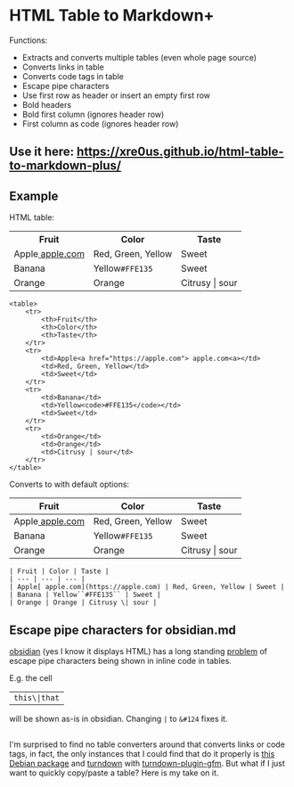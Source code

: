 # HTML Table to Markdown+

Functions:
- Extracts and converts multiple tables (even whole page source)
- Converts links in table
- Converts code tags in table
- Escape pipe characters
- Use first row as header or insert an empty first row
- Bold headers
- Bold first column (ignores header row)
- First column as code (ignores header row)

## Use it here: https://xre0us.github.io/html-table-to-markdown-plus/

## Example

HTML table:
<body>
    <table>
        <tr>
            <th>Fruit</th>
            <th>Color</th>
            <th>Taste</th>
        </tr>
        <tr>
            <td>Apple<a href="https://apple.com"> apple.com<a></td>
            <td>Red, Green, Yellow</td>
            <td>Sweet</td>
        </tr>
        <tr>
            <td>Banana</td>
            <td>Yellow<code>#FFE135</code></td>
            <td>Sweet</td>
        </tr>
        <tr>
            <td>Orange</td>
            <td>Orange</td>
            <td>Citrusy | sour</td>
        </tr>
    </table>
</body>

```
<table>
    <tr>
        <th>Fruit</th>
        <th>Color</th>
        <th>Taste</th>
    </tr>
    <tr>
        <td>Apple<a href="https://apple.com"> apple.com<a></td>
        <td>Red, Green, Yellow</td>
        <td>Sweet</td>
    </tr>
    <tr>
        <td>Banana</td>
        <td>Yellow<code>#FFE135</code></td>
        <td>Sweet</td>
    </tr>
    <tr>
        <td>Orange</td>
        <td>Orange</td>
        <td>Citrusy | sour</td>
    </tr>
</table>
```

Converts to with default options:

| Fruit | Color | Taste |
| --- | --- | --- |
| Apple[ apple.com](https://apple.com) | Red, Green, Yellow | Sweet |
| Banana | Yellow``#FFE135`` | Sweet |
| Orange | Orange | Citrusy \| sour |

```
| Fruit | Color | Taste |
| --- | --- | --- |
| Apple[ apple.com](https://apple.com) | Red, Green, Yellow | Sweet |
| Banana | Yellow``#FFE135`` | Sweet |
| Orange | Orange | Citrusy \| sour |
```
## Escape pipe characters for obsidian.md

[obsidian](https://obsidian.md/) (yes I know it displays HTML) has a long standing [problem](https://forum.obsidian.md/t/pipe-problems-in-tables-math-latex-inline-code-and-separator/3692/2) of escape pipe characters being shown in inline code in tables.

E.g. the cell
<table>
<td><code>this\|that</code></td>
</table>

will be shown as-is in obsidian. Changing `|` to `&#124` fixes it.

##
I'm surprised to find no table converters around that converts links or code tags, in fact, the only instances that I could find that do it properly is [this Debian package](https://manpages.debian.org/testing/python3-html2text/html2markdown.py3.1.en.html) and [turndown](https://github.com/mixmark-io/turndown) with [turndown-plugin-gfm](https://github.com/mixmark-io/turndown-plugin-gfm). But what if I just want to quickly copy/paste a table? Here is my take on it.
